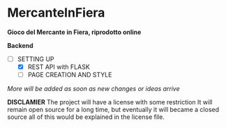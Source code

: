 # MercanteInFiera

**Gioco del Mercante in Fiera, riprodotto online**

**Backend**
- [ ] SETTING UP
	- [x] REST API with FLASK
	- [ ] PAGE CREATION AND STYLE

_More will be added as soon as new changes or ideas arrive_

**DISCLAMIER**
The project will have a license with some restriction
It will remain open source for a long time, but eventually
it will became a closed source all of this would be explained in the 
license file. 
